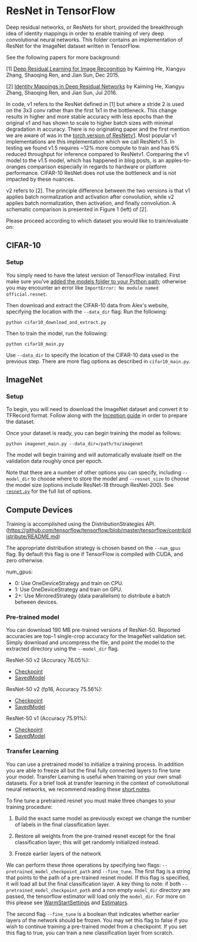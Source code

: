 # ResNet in TensorFlow

Deep residual networks, or ResNets for short, provided the breakthrough idea of identity mappings in order to enable training of very deep convolutional neural networks. This folder contains an implementation of ResNet for the ImageNet dataset written in TensorFlow.

See the following papers for more background:

[1] [Deep Residual Learning for Image Recognition](https://arxiv.org/pdf/1512.03385.pdf) by Kaiming He, Xiangyu Zhang, Shaoqing Ren, and Jian Sun, Dec 2015.

[2] [Identity Mappings in Deep Residual Networks](https://arxiv.org/pdf/1603.05027.pdf) by Kaiming He, Xiangyu Zhang, Shaoqing Ren, and Jian Sun, Jul 2016.

In code, v1 refers to the ResNet defined in [1] but where a stride 2 is used on
the 3x3 conv rather than the first 1x1 in the bottleneck. This change results
in higher and more stable accuracy with less epochs than the original v1 and has
shown to scale to higher batch sizes with minimal degradation in accuracy.
There is no originating paper and the first mention we are aware of was in the
[torch version of ResNetv1](https://github.com/facebook/fb.resnet.torch). Most
popular v1 implementations are this implementation which we call ResNetv1.5. In
testing we found v1.5 requires ~12% more compute to train and has 6% reduced
throughput for inference compared to ResNetv1. Comparing the v1 model to the
v1.5 model, which has happened in blog posts, is an apples-to-oranges
comparison especially in regards to hardware or platform performance. CIFAR-10
ResNet does not use the bottleneck and is not impacted by these nuances.

v2 refers to [2]. The principle difference between the two versions is that v1
applies batch normalization and activation after convolution, while v2 applies
batch normalization, then activation, and finally convolution. A schematic
comparison is presented in Figure 1 (left) of [2].

Please proceed according to which dataset you would like to train/evaluate on:


## CIFAR-10

### Setup

You simply need to have the latest version of TensorFlow installed.
First make sure you've [added the models folder to your Python path](/official/#running-the-models); otherwise you may encounter an error like `ImportError: No module named official.resnet`.

Then download and extract the CIFAR-10 data from Alex's website, specifying the location with the `--data_dir` flag. Run the following:

```
python cifar10_download_and_extract.py
```

Then to train the model, run the following:

```
python cifar10_main.py
```

Use `--data_dir` to specify the location of the CIFAR-10 data used in the previous step. There are more flag options as described in `cifar10_main.py`.


## ImageNet

### Setup
To begin, you will need to download the ImageNet dataset and convert it to TFRecord format. Follow along with the [Inception guide](https://github.com/tensorflow/models/tree/master/research/inception#getting-started) in order to prepare the dataset.

Once your dataset is ready, you can begin training the model as follows:

```
python imagenet_main.py --data_dir=/path/to/imagenet
```

The model will begin training and will automatically evaluate itself on the validation data roughly once per epoch.

Note that there are a number of other options you can specify, including `--model_dir` to choose where to store the model and `--resnet_size` to choose the model size (options include ResNet-18 through ResNet-200). See [`resnet.py`](resnet.py) for the full list of options.


## Compute Devices
Training is accomplished using the DistributionStrategies API. (https://github.com/tensorflow/tensorflow/blob/master/tensorflow/contrib/distribute/README.md)

The appropriate distribution strategy is chosen based on the `--num_gpus` flag. By default this flag is one if TensorFlow is compiled with CUDA, and zero otherwise.

num_gpus:
+ 0:  Use OneDeviceStrategy and train on CPU.
+ 1:  Use OneDeviceStrategy and train on GPU.
+ 2+: Use MirroredStrategy (data parallelism) to distribute a batch between devices.

### Pre-trained model
You can download 190 MB pre-trained versions of ResNet-50. Reported accuracies are top-1 single-crop accuracy for the ImageNet validation set. Simply download and uncompress the file, and point the model to the extracted directory using the `--model_dir` flag.

ResNet-50 v2 (Accuracy 76.05%):
* [Checkpoint](http://download.tensorflow.org/models/official/20180601_resnet_v2_imagenet_checkpoint.tar.gz)
* [SavedModel](http://download.tensorflow.org/models/official/20180601_resnet_v2_imagenet_savedmodel.tar.gz)

ResNet-50 v2 (fp16, Accuracy 75.56%):
* [Checkpoint](http://download.tensorflow.org/models/official/20180601_resnet_v2_fp16_imagenet_checkpoint.tar.gz)
* [SavedModel](http://download.tensorflow.org/models/official/20180601_resnet_v2_fp16_imagenet_savedmodel.tar.gz)

ResNet-50 v1 (Accuracy 75.91%):
* [Checkpoint](http://download.tensorflow.org/models/official/20180601_resnet_v1_imagenet_checkpoint.tar.gz)
* [SavedModel](http://download.tensorflow.org/models/official/20180601_resnet_v1_imagenet_savedmodel.tar.gz)

### Transfer Learning
You can use a pretrained model to initialize a training process. In addition you are able to freeze all but the final fully connected layers to fine tune your model. Transfer Learning is useful when training on your own small datasets. For a brief look at transfer learning in the context of convolutional neural networks, we recommend reading these [short notes](http://cs231n.github.io/transfer-learning/).


To fine tune a pretrained resnet you must make three changes to your training procedure:

1) Build the exact same model as previously except we change the number of labels in the final classification layer.

2) Restore all weights from the pre-trained resnet except for the final classification layer; this will get randomly initialized instead.

3) Freeze earlier layers of the network

We can perform these three operations by specifying two flags: ```--pretrained_model_checkpoint_path``` and ```--fine_tune```. The first flag is a string that points to the path of a pre-trained resnet model. If this flag is specified, it will load all but the final classification layer. A key thing to note: if both ```--pretrained_model_checkpoint_path``` and a non empty ```model_dir``` directory are passed, the tensorflow estimator will load only the ```model_dir```. For more on this please see [WarmStartSettings](https://www.tensorflow.org/versions/master/api_docs/python/tf/estimator/WarmStartSettings) and [Estimators](https://www.tensorflow.org/guide/estimators).

The second flag ```--fine_tune``` is a boolean that indicates whether earlier layers of the network should be frozen. You may set this flag to false if you wish to continue training a pre-trained model from a checkpoint. If you set this flag to true, you can train a new classification layer from scratch.
